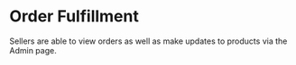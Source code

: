 # Order Fulfillment

Sellers are able to view orders as well as make updates to products via the Admin page.

